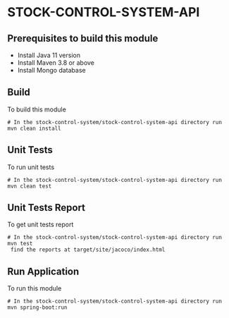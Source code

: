 # STOCK-CONTROL-SYSTEM-API

## Prerequisites to build this module

* Install Java 11 version
* Install Maven 3.8 or above
* Install Mongo database

## Build

To build this module

```
# In the stock-control-system/stock-control-system-api directory run
mvn clean install
```

## Unit Tests

To run unit tests

```
# In the stock-control-system/stock-control-system-api directory run
mvn clean test
```

## Unit Tests Report

To get unit tests report

```
# In the stock-control-system/stock-control-system-api directory run
mvn test
 find the reports at target/site/jacoco/index.html
```

## Run Application

To run this module

```
# In the stock-control-system/stock-control-system-api directory run
mvn spring-boot:run
```